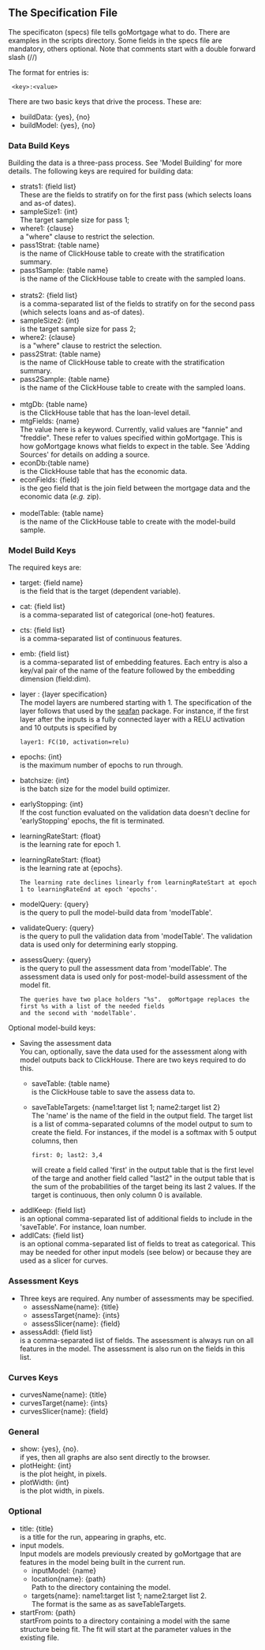 ## The Specification File
The specificaton (specs) file tells goMortgage what to do.  There are examples in the scripts directory.
Some fields in the specs file are mandatory, others optional.  Note that comments start with a double forward
slash (//)

The format for entries is:

     <key>:<value>

There are two basic keys that drive the process.  These are:

- buildData: {yes}, {no}
- buildModel: {yes}, {no}

### Data Build Keys
Building the data is a three-pass process.  See 'Model Building' for more details. The following keys are required for building data:

- strats1: {field list}<br>
These are the fields to stratify on for the first pass (which selects loans and as-of dates).
- sampleSize1: {int}<br>
The target sample size for pass 1;
- where1: {clause}<br>
a "where" clause to restrict the selection.
- pass1Strat: {table name}<br>
is the name of ClickHouse table to create with the stratification summary.
- pass1Sample: {table name}<br>
is the name of the ClickHouse table to create with the sampled loans.
<br><br>
- strats2: {field list}<br>
is a comma-separated list of the fields to stratify on for the second pass (which selects loans and as-of dates).
- sampleSize2: {int}<br>
is the target sample size for pass 2;
- where2: {clause}<br>
is a "where" clause to restrict the selection.
- pass2Strat: {table name}<br>
is the name of ClickHouse table to create with the stratification summary.
- pass2Sample: {table name}<br>
is the name of the ClickHouse table to create with the sampled loans.
<br><br>
- mtgDb: {table name}<br>
is the ClickHouse table that has the loan-level detail.
- mtgFields: {name}<br>
The value here is a keyword.  Currently, valid values are "fannie" and "freddie". These refer to values specified
within goMortgage.  This is how goMortgage knows what fields to expect in the table.
See 'Adding Sources' for details on adding a source.
- econDb:{table name}<br>
is the ClickHouse table that has the economic data.
- econFields: {field}<br>
is the geo field that is the join field between the mortgage data and the economic data (*e.g.* zip).
<br><br>
- modelTable: {table name}<br>
is the name of the ClickHouse table to create with the model-build sample.

### Model Build Keys

The required keys are:

- target: {field name}<br>
is the field that is the target (dependent variable).
- cat: {field list}<br>
is a comma-separated list of categorical (one-hot) features.
- cts: {field list}<br>
is a comma-separated list of continuous features.
- emb: {field list}<br>
is a comma-separated list of embedding features.  Each entry is also a key/val pair of the name of the feature
followed by the embedding dimension (field:dim).
- layer<n> : {layer specification}<br>
The model layers are numbered starting with 1.  The specification of the layer follows that used by the
[seafan](https://pkg.go.dev/github.com/invertedv/seafan) package.  For instance, if the first layer
after the inputs is a fully connected layer with a RELU activation and 10 outputs is specified by

      layer1: FC(10, activation=relu)
- epochs: {int}<br>
is the maximum number of epochs to run through.
- batchsize: {int}<br>
is the batch size for the model build optimizer.
- earlyStopping: {int}<br>
If the cost function evaluated on the validation data doesn't decline for 'earlyStopping' epochs, the fit is
terminated.
- learningRateStart: {float}<br>
is the learning rate for epoch 1.
- learningRateStart: {float}<br>
is the learning rate at {epochs}. 

      The learning rate declines linearly from learningRateStart at epoch 1 to learningRateEnd at epoch 'epochs'.
- modelQuery: {query}<br>
is the query to pull the model-build data from 'modelTable'.
- validateQuery: {query}<br>
is the query to pull the validation data from 'modelTable'.  The validation data is used only for determining
early stopping.
- assessQuery: {query}<br>
is the query to pull the assessment data from 'modelTable'.  The assessment data is used only for post-model-build
assessment of the model fit.

      The queries have two place holders "%s".  goMortgage replaces the first %s with a list of the needed fields
      and the second with 'modelTable'.

Optional model-build keys:

- Saving the assessment data<br>
You can, optionally, save the data used for the assessment along with model outputs back to ClickHouse.
There are two keys required to do this.
    - saveTable: {table name}<br>is the ClickHouse table to save the assess data to.
    - saveTableTargets: {name1:target list 1; name2:target list 2}<br>
  The 'name' is the name of the field in the output field.  The target list is a list of comma-separated
  columns of the model output to sum to create the field.  For instances, if the model is a softmax with
  5 output columns, then

          first: 0; last2: 3,4

      will create a field called 'first' in the output table that is the first level of the targe 
      and another field called "last2" in the output table that is the sum of the probabilities of the target being
      its last 2 values.  If the target is continuous, then only column 0 is available.
- addlKeep: {field list}<br>
  is an optional comma-separated list of additional fields to include in the 'saveTable'.  For instance, loan number.
- addlCats: {field list}<br>
is an optional comma-separated list of fields to treat as categorical. This may be needed for other input models
(see below) or because they are used as a slicer for curves. 

### Assessment Keys
- Three keys are required. Any number of assessments may be specified.
    - assessName{name}: {title}
    - assessTarget{name}: {ints}
    - assessSlicer{name}: {field}
- assessAddl: {field list}<br>
is a comma-separated list of fields.  The assessment is always run on all features in the model. 
The assessment is also run on the fields in this list.

### Curves Keys

- curvesName{name}: {title}
- curvesTarget{name}: {ints}
- curvesSlicer{name}: {field}

### General

- show: {yes}, {no}.<br>
if yes, then all graphs are also sent directly to the browser.
- plotHeight: {int}<br>
is the plot height, in pixels.
- plotWidth: {int}<br>
is the plot width, in pixels.

### Optional

- title: {title}<br>
is a title for the run, appearing in graphs, etc.
- input models.<br>
Input models are models previously created by goMortgage that are features in the model being built
in the current run.<br>
    - inputModel: {name}
    - location{name}: {path}<br>Path to the directory containing the model.
    - targets{name}: name1:target list 1; name2:target list 2.<br>
The format is the same as as saveTableTargets. 
- startFrom: {path}<br>
startFrom points to a directory containing a model with the same structure being fit.  The fit will start
at the parameter values in the existing file.